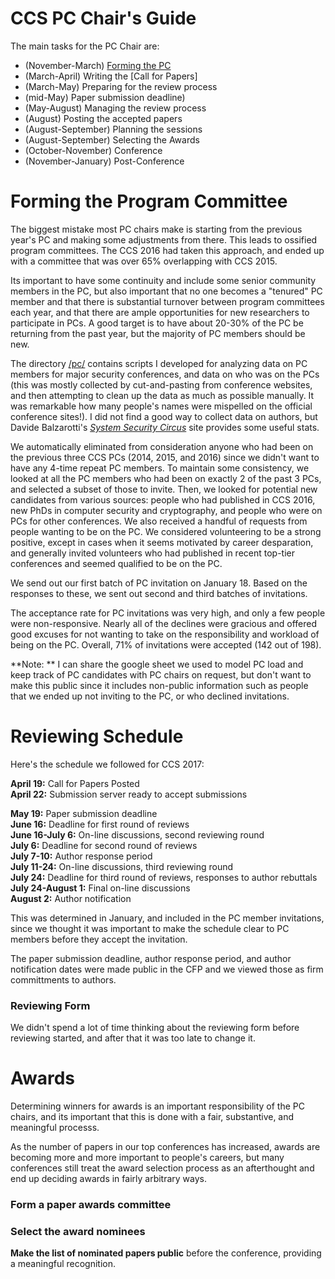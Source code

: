 # CCS PC Chair's Guide

The main tasks for the PC Chair are:

- (November-March) [Forming the PC](#forming)
- (March-April) Writing the [Call for Papers]
- (March-May) Preparing for the review process
- (mid-May) Paper submission deadline)
- (May-August) Managing the review process
- (August) Posting the accepted papers
- (August-September) Planning the sessions
- (August-September) Selecting the Awards
- (October-November) Conference
- (November-January) Post-Conference

# Forming the Program Committee

The biggest mistake most PC chairs make is starting from the previous
year's PC and making some adjustments from there. This leads to
ossified program committees.  The CCS 2016 had taken this approach,
and ended up with a committee that was over 65% overlapping with CCS
2015.

Its important to have some continuity and include some senior
community members in the PC, but also important that no one becomes a
"tenured" PC member and that there is substantial turnover between
program committees each year, and that there are ample opportunities
for new researchers to participate in PCs. A good target is to have
about 20-30% of the PC be returning from the past year, but the
majority of PC members should be new.

The directory [/pc/](/pc) contains scripts I developed for analyzing
data on PC members for major security conferences, and data on who was
on the PCs (this was mostly collected by cut-and-pasting from
conference websites, and then attempting to clean up the data as much
as possible manually. It was remarkable how many people's names were
mispelled on the official conference sites!).  I did not find a good
way to collect data on authors, but Davide Balzarotti's [_System
Security Circus_](http://s3.eurecom.fr/~balzarot/notes/top4/) site
provides some useful stats.

We automatically eliminated from consideration anyone who had been on
the previous three CCS PCs (2014, 2015, and 2016) since we didn't want
to have any 4-time repeat PC members. To maintain some consistency, we
looked at all the PC members who had been on exactly 2 of the past 3
PCs, and selected a subset of those to invite. Then, we looked for
potential new candidates from various sources: people who had
published in CCS 2016, new PhDs in computer security and cryptography,
and people who were on PCs for other conferences.  We also received a
handful of requests from people wanting to be on the PC. We considered
volunteering to be a strong positive, except in cases when it seems
motivated by career desparation, and generally invited volunteers who
had published in recent top-tier conferences and seemed qualified to
be on the PC.

We send out our first batch of PC invitation on January 18. Based on
the responses to these, we sent out second and third batches of
invitations.

The acceptance rate for PC invitations was very high, and only a few
people were non-responsive. Nearly all of the declines were gracious
and offered good excuses for not wanting to take on the responsibility
and workload of being on the PC. Overall, 71% of invitations were
accepted (142 out of 198).  

**Note: ** I can share the google sheet we used to model PC load and
  keep track of PC candidates with PC chairs on request, but don't
  want to make this public since it includes non-public information
  such as people that we ended up not inviting to the PC, or who
  declined invitations.

# Reviewing Schedule

Here's the schedule we followed for CCS 2017:

**April 19:** Call for Papers Posted  
**April 22:** Submission server ready to accept submissions

**May 19:** Paper submission deadline  
**June 16:** Deadline for first round of reviews  
**June 16-July 6:** On-line discussions, second reviewing round  
**July 6:** Deadline for second round of reviews  
**July 7-10:** Author response period  
**July 11-24:** On-line discussions, third reviewing round  
**July 24:** Deadline for third round of reviews, responses to author rebuttals  
**July 24-August 1:** Final on-line discussions  
**August 2:** Author notification

This was determined in January, and included in the PC member
invitations, since we thought it was important to make the schedule
clear to PC members before they accept the invitation. 

The paper submission deadline, author response period, and author
notification dates were made public in the CFP and we viewed those as
firm committments to authors.

### Reviewing Form

We didn't spend a lot of time thinking about the reviewing form before
reviewing started, and after that it was too late to change it. 



# Awards

Determining winners for awards is an important responsibility of the
PC chairs, and its important that this is done with a fair,
substantive, and meaningful processs.  

As the number of papers in our top conferences has increased, awards
are becoming more and more important to people's careers, but many
conferences still treat the award selection process as an afterthought
and end up deciding awards in fairly arbitrary ways.



### Form a paper awards committee

### Select the award nominees 

**Make the list of nominated papers public** before the conference,
  providing a meaningful recognition.


